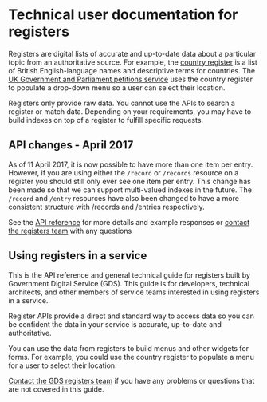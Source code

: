 # Technical user documentation for registers

Registers are digital lists of accurate and up-to-date data about a particular topic from an authoritative source. For example, the [country register](https://country.register.gov.uk/) is a list of British English-language names and descriptive terms for countries. The [UK Government and Parliament petitions service](https://petition.parliament.uk/) uses the country register to populate a drop-down menu so a user can select their location.

Registers only provide raw data. You cannot use the APIs to search a register or match data. Depending on your requirements, you may have to build indexes on top of a register to fulfill specific requests.

## API changes - April 2017
As of 11 April 2017, it is now possible to have more than one item per entry. However, if you are using either the ``/record`` or ``/records`` resource on a register you should still only ever see one item per entry. This change has been made so that we can support multi-valued indexes in the future. The ``/record`` and ``/entry`` resources have also been changed to have a more consistent structure with /records and /entries respectively.

See the [API reference](https://registers-docs.cloudapps.digital/#api-reference) for more details and example responses or [contact the registers team](https://registers.cloudapps.digital/support.html) with any questions

## Using registers in a service

This is the API reference and general technical guide for registers built by Government Digital Service (GDS). This guide is for developers, technical architects, and other members of service teams interested in using registers in a service.

Register APIs provide a direct and standard way to access data so you can be confident the data in your service is accurate, up-to-date and authoritative.

You can use the data from registers to build menus and other widgets for forms. For example, you could use the country register to populate a menu for a user to select their location.

[Contact the GDS registers team](https://registers.cloudapps.digital/support.html) if you have any problems or questions that are not covered in this guide.
